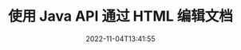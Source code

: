 ---
############################# Static ############################
layout: "product"
date: 2022-11-04T13:41:55
draft: false

product: "Editor"
product_tag: "editor"
platform: "Java"
platform_tag: "java"

############################# Head ############################
head_title: "Java 文档编辑器 API |使用 HTML 编辑 Word Web XML 文本文件"
head_description: "用于 Java 的文档编辑器 API。将 Microsoft Word、XML、Web 和文本文件加载到 HTML 中，并在处理后转换回原始格式。"

############################# Header ############################
title: "使用 Java API 通过 HTML 编辑文档"
description: "将 Java 应用程序与 HTML 编辑器集成以操作文档并转换回原始格式。"
button:
    enable: true

############################# SubMenu ############################
submenu:
    enable: true
    
    left:
        img_alt: "GroupDocs.Editor for Java"
        image: "https://www.groupdocs.cloud/templates/groupdocs/images/product-logos/groupdocs-editor-java.png"
        product: "GroupDocs.Editor"
        platform: "Java"

    middle:
        button:
            # button loop
            - link: "#overview"
              text: "概述"

            # button loop
            - link: "#features"
              text: "特征"

            # button loop
            - link: "#support"
              text: "支持"

            # button loop
            - link: "https://products.groupdocs.app/editor"
              text: "现场演示"

            # button loop
            - link: "https://purchase.groupdocs.com/pricing/editor/java"
              text: "价钱"

    right:
        link_download: "https://downloads.groupdocs.com/editor"
        link_learn: "https://docs.groupdocs.com/editor/java/"
        link_buy: "https://purchase.groupdocs.com"

############################# Overview ############################
overview:
    enable: true
    content: |
      GroupDocs.Editor for Java API 支持 HTML 格式的文档编辑。 API 支持多种文档格式，可以与任何外部、开源或付费的 HTML 编辑器集成。 Editor API 将处理加载文档，将其转换为 HTML，将 HTML 提供给外部 UI，然后在处理后将 HTML 保存为原始文档。它还可用于生成不同的 Microsoft Word、Excel 电子表格、PowerPoint 文件、OpenDocument 格式、XML 和 TXT 文档。
    tabs:
      enable: true     
      
      ## TAB ONE ##
      tab_one:
        description: |
          以下是 GroupDocs.Editor for Java 的概述:

        left:
          enable: true
          icon: "fab fa-html5"
          title: "使用 HTML 进行操作"
          content: |
            * 加载支持的文档
            * 使用 HTML 编辑内容
            * 编辑相关样式
            * 转换为原始格式
      
      ## TAB TWO ##
      tab_two:
        description: |
          GroupDocs.Editor for Java 支持以下 [文件格式](https://docs.groupdocs.com/editor/java/supported-document-formats/)

        left:
          enable: true
          table:
            # table loop
            - title: "Microsoft Office"
              content: |
                * **Microsoft Word**: DOC, DOCX, DOCM, DOT, DOTM, DOTX, FlatOPC, WordML, RTF
                * **Microsoft Excel**: XLS, XLSX, XLSM, XLT, XLTX, XLTM, XLSB, XLAM, CSV, TSV, SXC, SpreadsheetML, DIF, DSV
                * **Microsoft PowerPoint**: PPT, PPTX, PPTM, PPS, PPSX, PPSM, POT, POTX, POTM

        right:
          enable: true
          table:
            # table loop
            - title: "其他格式系列"
              content: |
                * **开放文档格式**: ODT, OTT, ODS, FODS, ODP, OTP
                * **开放文档格式**: MSG, MBOX, EML, EMLX
                * **网页格式**: HTML, MHTML, CHM, XML, TXT
                * **网页格式**: MOBI, AZW3, ePub

      ## TAB THREE ##
      tab_three:
        description: |
          GroupDocs.Editor for Java 支持以下操作系统、框架和包管理器:
        
        left:
          enable: true
          table:
            # table loop
            - icon: "fab fa-windows"
              title: "操作系统"
              content: |
                * Microsoft Windows Desktop
                * Microsoft Windows Server
                * Linux
                * MacOS

            # table loop
            - icon: "fas fa-code"
              title: "支持的框架"
              content: |
                * Java 7 (1.7) +

        right:
          enable: true
          table:
            # table loop
            - icon: "fas fa-cogs"
              title: "开发环境"
              content: |
                * NetBeans
                * IntelliJ IDEA
                * Eclipse
            # table loop
            - icon: "fas fa-tools"
              title: "构建自动化工具"
              content: |
                * Maven

############################# Features ############################
features:
    enable: true
    title: "用于 Java 功能的 GroupDocs.Editor"

    feature:
      # feature loop
      - icon: "fas fa-copy"
        content: "轻松的 HTML 编辑器集成"

      # feature loop
      - icon: "fas fa-eye"
        content: "文档转换为 HTML DOM"

      # feature loop
      - icon: "fas fa-bolt"
        content: "从文档流中提取 HTML 内容"
      
      # feature loop
      - icon: "fas fa-file-powerpoint"
        content: "加载、编辑和保存 Word、Excel 和 PowerPoint 文件格式"

      # feature loop
      - icon: "fas fa-code"
        content: "获取 HTML 和嵌入式元素"

      # feature loop
      - icon: "fas fa-cloud"
        content: "导入、查看和编辑 XML 文档"

      # feature loop
      - icon: "fas fa-remove-format"
        content: "绕过 HTML 内容并保存嵌入式资源"

      # feature loop
      - icon: "fas fa-comment-slash"
        content: "以分页模式查看、编辑和保存文字处理文档"

      # feature loop
      - icon: "fas fa-location-arrow"
        content: "从文件中获取 HTML 正文标记的内容"

      # feature loop
      - icon: "fas fa-border-all"
        content: "提取 HTML 文件的 CSS 内容"

      # feature loop
      - icon: "fas fa-wrench"
        content: "使用字符串内容获取 HTML DOM 并转换为文件"

      # feature loop
      - icon: "fas fa-columns"
        content: "使用嵌入元素转换 HTML DOM"

      # feature loop
      - icon: "fas fa-file-word"
        content: "在 HTML 中转换多种格式的文件以进行编辑"

      # feature loop
      - icon: "fas fa-envelope"
        content: "无需编辑即可获取输入文档的元信息"

      # feature loop
      - icon: "fas fa-print"
        content: "将编辑的文档保存为纯文本文件格式"

      # feature loop
      - icon: "fas fa-file-archive"
        content: "转换精度"

      # feature loop
      - icon: "fas fa-lock"
        content: "将密码应用于输出文档"

      # feature loop
      - icon: "fas fa-file-code"
        content: "数据库 (DB) 不可知"
      
      # feature loop
      - icon: "fas fa-fill-drip"
        content: "用户界面 (UI) 不可知"

      # feature loop
      - icon: "fas fa-file-excel"
        content: "支持计量许可"

    more_feature:
      # more_feature_loop
      - title: "准确地与 HTML DOM 相互转换"
        content: |
          使用 Java 的 GroupDocs.Editor 允许您在 Java 中构建应用程序，以加载支持的文件格式的文档，以将其转换为 HTML 文档对象模型 (DOM) 及其相关元素，例如 CSS。此外，我们的 Editor Java API 允许您在任何流行的 HTML 编辑器中编辑 HTML。完成所需的修改后，GroupDocs.Editor for Java 可帮助您将此生成的 HTML 转换回其原始文件格式。
          
          ```java
          // Create Editor class by loading an input document
          Editor editor = new Editor("Sample.docx");

          // Open document for edit and obtain EditableDocument
          EditableDocument original = editor.edit();

          // Obtain all-embedded HTML from it
          String allEmbeddedInside = original.getEmbeddedHtml();

          // If necessary, obtain pure HTML-markup, CSS, images and other resources in separate form

          // Whole HTML-markup, without any resources
          String completeHtmlMarkup = original.getContent();

          // Only HTML->BODY content, useful for most of WYSIWYG-editors
          String onlyInnerBody = original.getBodyContent();

          // All CSS stylesheets
          List<CssText> stylesheets = original.getCss();

          // All images, including raster and vector, but without CSS gradients
          List<IImageResource> images = original.getImages();

          // All font resources
          List<FontResourceBase> fonts = original.getFonts();

          // finally, send this content to your WYSIWYG HTML-editor
          ```
      # more_feature_loop
      - title: "加载和获取关联元素"
        content: "GroupDocs.Editor for Java API 使您能够从支持格式的文档中获取相关元素，例如图像、CSS、字体等。然后，您可以加载这些获取的关联元素，遍历它们并将它们与最终的 HTML 文件分开保存，并获得管理良好的输出。"

############################# Support ############################
support:
    enable: true

############################# Solutions ############################
solutions:
    enable: true
    title: "GroupDocs.Editor 为其他流行的开发环境提供文档编辑 API"

    solution:
        # solution loop
        - img_alt: "GroupDocs.Editor for .NET"
          image: "https://www.groupdocs.cloud/templates/groupdocs/images/product-logos/groupdocs-editor-net.png"
          product: "GroupDocs.Editor"
          platform: ".NET"
          link: "/editor/net/"

############################# Back to top ###############################
back_to_top:
  enable: true
---